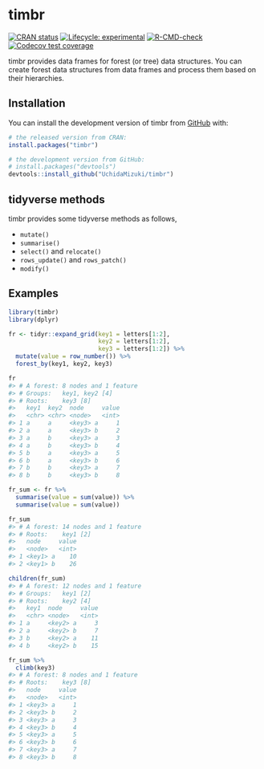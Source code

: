 
<!-- README.md is generated from README.Rmd. Please edit that file -->

# timbr

<!-- badges: start -->

[![CRAN
status](https://www.r-pkg.org/badges/version/timbr)](https://CRAN.R-project.org/package=timbr)
[![Lifecycle:
experimental](https://img.shields.io/badge/lifecycle-experimental-orange.svg)](https://lifecycle.r-lib.org/articles/stages.html#experimental)
[![R-CMD-check](https://github.com/UchidaMizuki/timbr/workflows/R-CMD-check/badge.svg)](https://github.com/UchidaMizuki/timbr/actions)
[![Codecov test
coverage](https://codecov.io/gh/UchidaMizuki/timbr/branch/main/graph/badge.svg)](https://app.codecov.io/gh/UchidaMizuki/timbr?branch=main)
<!-- badges: end -->

timbr provides data frames for forest (or tree) data structures. You can
create forest data structures from data frames and process them based on
their hierarchies.

## Installation

You can install the development version of timbr from
[GitHub](https://github.com/) with:

``` r
# the released version from CRAN:
install.packages("timbr")

# the development version from GitHub:
# install.packages("devtools")
devtools::install_github("UchidaMizuki/timbr")
```

## tidyverse methods

timbr provides some tidyverse methods as follows,

-   `mutate()`
-   `summarise()`
-   `select()` and `relocate()`
-   `rows_update()` and `rows_patch()`
-   `modify()`

## Examples

``` r
library(timbr)
library(dplyr)
```

``` r
fr <- tidyr::expand_grid(key1 = letters[1:2],
                         key2 = letters[1:2],
                         key3 = letters[1:2]) %>% 
  mutate(value = row_number()) %>% 
  forest_by(key1, key2, key3)

fr
#> # A forest: 8 nodes and 1 feature
#> # Groups:   key1, key2 [4]
#> # Roots:    key3 [8]
#>   key1  key2  node     value
#>   <chr> <chr> <node>   <int>
#> 1 a     a     <key3> a     1
#> 2 a     a     <key3> b     2
#> 3 a     b     <key3> a     3
#> 4 a     b     <key3> b     4
#> 5 b     a     <key3> a     5
#> 6 b     a     <key3> b     6
#> 7 b     b     <key3> a     7
#> 8 b     b     <key3> b     8

fr_sum <- fr %>% 
  summarise(value = sum(value)) %>% 
  summarise(value = sum(value))

fr_sum
#> # A forest: 14 nodes and 1 feature
#> # Roots:    key1 [2]
#>   node     value
#>   <node>   <int>
#> 1 <key1> a    10
#> 2 <key1> b    26

children(fr_sum)
#> # A forest: 12 nodes and 1 feature
#> # Groups:   key1 [2]
#> # Roots:    key2 [4]
#>   key1  node     value
#>   <chr> <node>   <int>
#> 1 a     <key2> a     3
#> 2 a     <key2> b     7
#> 3 b     <key2> a    11
#> 4 b     <key2> b    15

fr_sum %>% 
  climb(key3)
#> # A forest: 8 nodes and 1 feature
#> # Roots:    key3 [8]
#>   node     value
#>   <node>   <int>
#> 1 <key3> a     1
#> 2 <key3> b     2
#> 3 <key3> a     3
#> 4 <key3> b     4
#> 5 <key3> a     5
#> 6 <key3> b     6
#> 7 <key3> a     7
#> 8 <key3> b     8
```
